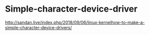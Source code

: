 # Simple-character-device-driver
http://sandan.live/index.php/2018/09/06/linux-kernelhow-to-make-a-simple-character-device-drivers/
